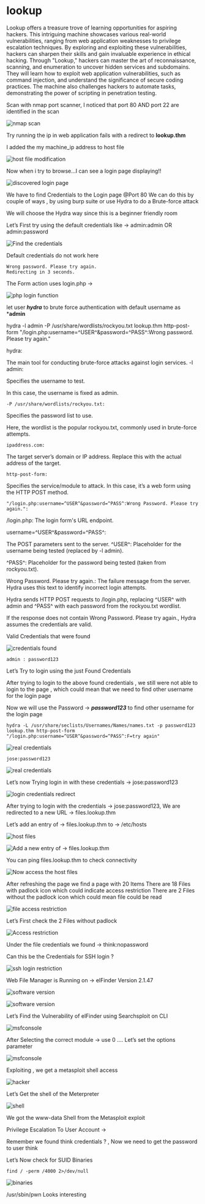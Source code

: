# lookup

Lookup offers a treasure trove of learning opportunities for aspiring hackers. This intriguing machine showcases various real-world vulnerabilities, ranging from web application weaknesses to privilege escalation techniques. By exploring and exploiting these vulnerabilities, hackers can sharpen their skills and gain invaluable experience in ethical hacking. Through "Lookup," hackers can master the art of reconnaissance, scanning, and enumeration to uncover hidden services and subdomains. They will learn how to exploit web application vulnerabilities, such as command injection, and understand the significance of secure coding practices. The machine also challenges hackers to automate tasks, demonstrating the power of scripting in penetration testing.

Scan with nmap port scanner, I noticed that port 80 AND port 22 are identified in the scan

![nmap scan](/nmap_scan.png)

Try running the ip in web application fails with a redirect to **lookup.thm**

I added the my machine_ip address to host file

![host file modification](/host_scan.png)

Now when i try to browse...I can see a login page displaying!!

![discovered login page](/login.png)

We have to find Credentials to the Login page @Port 80
We can do this by couple of ways , by using burp suite or use Hydra to do a Brute-force attack

We will choose the Hydra way since this is a beginner friendly room

Let’s First try using the default credentials like →
    admin:admin OR admin:password

![Find the credentials](/passloginatt.gif)

Default credentials do not work here

    Wrong password. Please try again.
    Redirecting in 3 seconds.

The Form action uses login.php →

![php login function](/loginphp.png)

let user ***hydra*** to brute force authentication with default username as ***admin**

hydra -l admin -P /usr/share/wordlists/rockyou.txt lookup.thm http-post-form "/login.php:username=^USER^&password=^PASS^:Wrong password. Please try again."

hydra:

The main tool for conducting brute-force attacks against login services.
-l admin:

Specifies the username to test.

In this case, the username is fixed as admin.

    -P /usr/share/wordlists/rockyou.txt:

Specifies the password list to use.

Here, the wordlist is the popular rockyou.txt, commonly used in brute-force attempts.

    ipaddress.com:

The target server’s domain or IP address. Replace this with the actual address of the target.

    http-post-form:

Specifies the service/module to attack. In this case, it’s a web form using the HTTP POST method.

    "/login.php:username=^USER^&password=^PASS^:Wrong Password. Please try again.":

/login.php: The login form's URL endpoint.

username=^USER^&password=^PASS^:

The POST parameters sent to the server.
^USER^: Placeholder for the username being tested
(replaced by -l admin).

^PASS^: Placeholder for the password being tested
(taken from rockyou.txt).

Wrong Password. Please try again.: The failure message from the server. Hydra uses this text to identify incorrect login attempts.

Hydra sends HTTP POST requests to /login.php, replacing ^USER^ with admin and ^PASS^ with each password from the rockyou.txt wordlist.

If the response does not contain Wrong Password. Please try again., Hydra assumes the credentials are valid.

Valid Credentials that were found

![credentials found](/credentials.png)

    admin : password123

Let’s Try to login using the just Found Credentials

After trying to login to the above found credentials , we still were not able to login to the page , which could mean that we need to find other username for the login page

Now we will use the Password → ***password123*** to find other username for the login page

    hydra -L /usr/share/seclists/Usernames/Names/names.txt -p password123 lookup.thm http-post-form "/login.php:username=^USER^&password=^PASS^:F=try again"

![real credentials](/realcredentials.gif)

    jose:password123

![real credentials](/hydra.png)

Let’s now Trying login in with these credentials → jose:password123

![login credentials redirect](/loginredirect.gif)

After trying to login with the credentials → jose:password123, We are redirected to a new URL → files.lookup.thm

Let’s add an entry of → files.lookup.thm to → /etc/hosts

![host files](/hostfiles.png)

![Add a new entry of → files.lookup.thm](/hostfiles.gif)

You can ping files.lookup.thm to check connectivity

![Now access the host files](/accessscred.gif)

After refreshing the page we find a page with 20 Items
There are 18 Files with padlock icon which could indicate access restriction
There are 2 Files without the padlock icon which could mean file could be read

![file access restriction](/fileaccess.webp)

Let’s First check the 2 Files without padlock

![Access restriction](/file_accessibility.gif)

Under the file credentials we found → think:nopassword

Can this be the Credentials for SSH login ?

![ssh login restriction](/ssh.gif)

Web File Manager is Running on → elFinder Version 2.1.47

![software version](/elfinder.gif)

![software version](/efinder.webp)

Let’s Find the Vulnerability of elFinder using Searchsploit on CLI

![msfconsole](/msf.png)

After Selecting the correct module → use 0 …. Let’s set the options parameter

![msfconsole](/console.gif)

Exploiting , we get a metasploit shell access

![hacker](/hacked1.png)

Let’s Get the shell of the Meterpreter

![shell](/shell.png)

We got the www-data Shell from the Metasploit exploit

Privilege Escalation To User Account →

Remember we found think credentials ? ,
Now we need to get the password to user think

Let’s Now check for SUID Binaries 

    find / -perm /4000 2>/dev/null

![binaries](/binary.gif)

/usr/sbin/pwn Looks interesting
